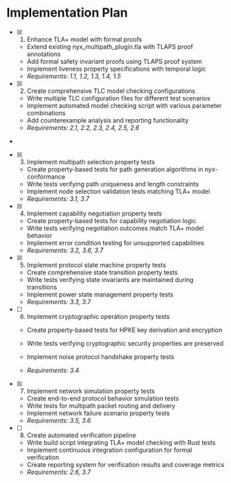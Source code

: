 # Implementation Plan

- [x] 1. Enhance TLA+ model with formal proofs





  - Extend existing nyx_multipath_plugin.tla with TLAPS proof annotations
  - Add formal safety invariant proofs using TLAPS proof system
  - Implement liveness property specifications with temporal logic
  - _Requirements: 1.1, 1.2, 1.3, 1.4, 1.5_

- [x] 2. Create comprehensive TLC model checking configurations





  - Write multiple TLC configuration files for different test scenarios
  - Implement automated model checking script with various parameter combinations
  - Add counterexample analysis and reporting functionality
  - _Requirements: 2.1, 2.2, 2.3, 2.4, 2.5, 2.6_
-

- [x] 3. Implement multipath selection property tests




  - Create property-based tests for path generation algorithms in nyx-conformance
  - Write tests verifying path uniqueness and length constraints
  - Implement node selection validation tests matching TLA+ model
  - _Requirements: 3.1, 3.7_

- [x] 4. Implement capability negotiation property tests




  - Create property-based tests for capability negotiation logic
  - Write tests verifying negotiation outcomes match TLA+ model behavior
  - Implement error condition testing for unsupported capabilities
  - _Requirements: 3.2, 3.6, 3.7_



- [x] 5. Implement protocol state machine property tests


  - Create comprehensive state transition property tests
  - Write tests verifying state invariants are maintained during transitions
  - Implement power state management property tests
  - _Requirements: 3.3, 3.7_





- [ ] 6. Implement cryptographic operation property tests

  - Create property-based tests for HPKE key derivation and encryption


  - Write tests verifying cryptographic security properties are preserved
  - Implement noise protocol handshake property tests
  - _Requirements: 3.4_

- [x] 7. Implement network simulation property tests





  - Create end-to-end protocol behavior simulation tests
  - Write tests for multipath packet routing and delivery
  - Implement network failure scenario property tests
  - _Requirements: 3.5, 3.6_

- [ ] 8. Create automated verification pipeline

  - Write build script integrating TLA+ model checking with Rust tests
  - Implement continuous integration configuration for formal verification
  - Create reporting system for verification results and coverage metrics
  - _Requirements: 2.6, 3.7_